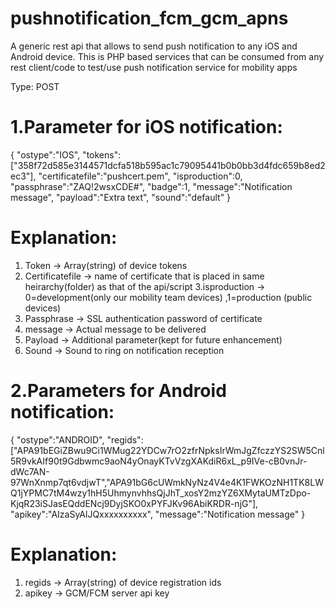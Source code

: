 # pushnotification_fcm_gcm_apns

A generic rest api that allows to send push notification to any iOS and Android device. This is PHP based services that can be consumed from any rest client/code to test/use push notification service for mobility apps

Type: POST


# 1.Parameter for iOS notification:
 {
 "ostype":"IOS",
"tokens":["358f72d585e3144571dcfa518b595ac1c79095441b0b0bb3d4fdc659b8ed2ec3"],
"certificatefile":"pushcert.pem",
"isproduction":0,
"passphrase":"ZAQ!2wsxCDE#",
"badge":1,
"message":"Notification message",
"payload":"Extra text",
"sound":"default"
}

# Explanation: 
1. Token -> Array(string) of device tokens
2. Certificatefile -> name of certificate that is placed in same heirarchy(folder) as that of the api/script
3.isproduction -> 0=development(only our mobility team devices) ,1=production (public devices)
4. Passphrase -> SSL authentication password of certificate
5. message -> Actual message to be delivered
6. Payload -> Additional parameter(kept for future enhancement)
7. Sound -> Sound to ring on notification reception






# 2.Parameters for Android notification:
{
"ostype":"ANDROID",
"regids":["APA91bEGiZBwu9Ci1WMug22YDCw7rO2zfrNpksIrWmJgZfczzYS2SW5Cnl5R9vkAIf90t9Gdbwmc9aoN4yOnayKTvVzgXAKdiR6xL_p9IVe-cB0vnJr-dWc7AN-97WnXnmp7qt6vdjwT","APA91bG6cUWmkNyNz4V4e4K1FWKOzNH1TK8LWQ1jYPMC7tM4wzy1hH5UhmynvhhsQjJhT_xosY2mzYZ6XMytaUMTzDpo-KjqR23iSJasEQddENcj9DyjSKO0xPYFJKv96AbiKRDR-njG"],
"apikey":"AIzaSyAlJQxxxxxxxxxx",
"message":"Notification message"
}

# Explanation: 
1. regids -> Array(string) of device registration ids
2. apikey -> GCM/FCM server api key 
 



